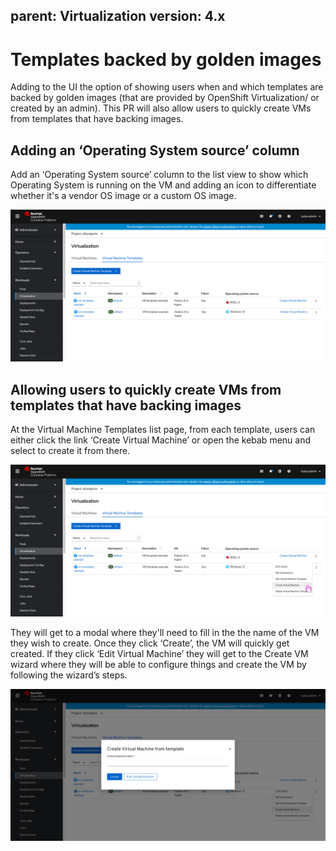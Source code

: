 parent: Virtualization
version: 4.x
---
# Templates backed by golden images

Adding to the UI the option of showing users when and which templates are backed by golden images (that are provided by OpenShift Virtualization/ or created by an admin).
This PR will also allow users to quickly create VMs from templates that have backing images.

## Adding an ‘Operating System source’ column 

Add an ‘Operating System source’ column to the list view to show which Operating System is running on the VM and adding an icon to differentiate whether it's a vendor OS image or a custom OS image.

![List view](img/ListView.png)

## Allowing users to quickly create VMs from templates that have backing images

At the Virtual Machine Templates list page, from each template, users can either click the link ‘Create Virtual Machine’ or open the kebab menu and select to create it from there.

![create VM from a template drop down](img/createVM-1.png)

They will get to a modal where they'll need to fill in the the name of the VM they wish to create.
Once they click ‘Create’, the VM will quickly get created.
If they click ‘Edit Virtual Machine’ they will get to the Create VM wizard where they will be able to configure things and create the VM by following the wizard’s steps.

![create vm modal](img/createVM-modal.png)